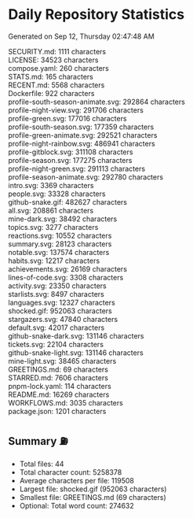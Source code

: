 # Daily Repository Statistics
Generated on Sep 12, Thursday 02:47:48 AM  

SECURITY.md: 1111 characters  
LICENSE: 34523 characters  
compose.yaml: 260 characters  
STATS.md: 165 characters  
RECENT.md: 5568 characters  
Dockerfile: 922 characters  
profile-south-season-animate.svg: 292864 characters  
profile-night-view.svg: 291706 characters  
profile-green.svg: 177016 characters  
profile-south-season.svg: 177359 characters  
profile-green-animate.svg: 292521 characters  
profile-night-rainbow.svg: 486941 characters  
profile-gitblock.svg: 311108 characters  
profile-season.svg: 177275 characters  
profile-night-green.svg: 291113 characters  
profile-season-animate.svg: 292780 characters  
intro.svg: 3369 characters  
people.svg: 33328 characters  
github-snake.gif: 482627 characters  
all.svg: 208861 characters  
mine-dark.svg: 38492 characters  
topics.svg: 3277 characters  
reactions.svg: 10552 characters  
summary.svg: 28123 characters  
notable.svg: 137574 characters  
habits.svg: 12217 characters  
achievements.svg: 26169 characters  
lines-of-code.svg: 3308 characters  
activity.svg: 23350 characters  
starlists.svg: 8497 characters  
languages.svg: 12327 characters  
shocked.gif: 952063 characters  
stargazers.svg: 47840 characters  
default.svg: 42017 characters  
github-snake-dark.svg: 131146 characters  
tickets.svg: 22104 characters  
github-snake-light.svg: 131146 characters  
mine-light.svg: 38465 characters  
GREETINGS.md: 69 characters  
STARRED.md: 7606 characters  
pnpm-lock.yaml: 114 characters  
README.md: 16269 characters  
WORKFLOWS.md: 3035 characters  
package.json: 1201 characters  

## Summary ⛽  
- Total files: 44  
- Total character count: 5258378  
- Average characters per file: 119508  
- Largest file: shocked.gif (952063 characters)  
- Smallest file: GREETINGS.md (69 characters)  
- Optional: Total word count: 274632  
